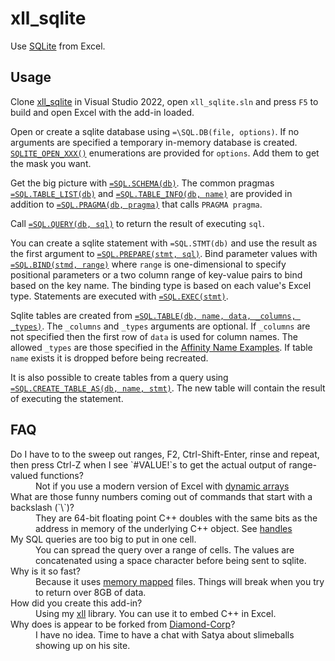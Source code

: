 # xll_sqlite

Use [SQLite](https://www.sqlite.org/) from Excel.

## Usage

Clone [xll_sqlite](https://github.com/xlladdins/xll_sqlite) in Visual Studio 2022,
open `xll_sqlite.sln` and press `F5` to build and open Excel with the add-in loaded.

Open or create a sqlite database using `=\SQL.DB(file, options)`.
If no arguments are specified a temporary in-memory database is created.
[`SQLITE_OPEN_XXX()`](https://www.sqlite.org/c3ref/c_open_autoproxy.html) 
enumerations are provided for `options`. Add them to get the mask you want.

Get the big picture with [`=SQL.SCHEMA(db)`](https://www.sqlite.org/schematab.html).
The common pragmas [`=SQL.TABLE_LIST(db)`](https://www.sqlite.org/pragma.html#pragma_table_list)
and [`=SQL.TABLE_INFO(db, name)`](https://www.sqlite.org/pragma.html#pragma_table_info)
are provided in addition to [`=SQL.PRAGMA(db, pragma)`](https://www.sqlite.org/pragma.html)
that calls `PRAGMA pragma`.

Call [`=SQL.QUERY(db, sql)`](https://www.sqlite.org/c3ref/query.html) to return
the result of executing `sql`. 

You can create a sqlite statement with `=SQL.STMT(db)`
and use the result as the first argument to 
[`=SQL.PREPARE(stmt, sql)`](https://www.sqlite.org/c3ref/prepare.html).
Bind parameter values with [`=SQL.BIND(stmd, range)`](https://www.sqlite.org/c3ref/bind_blob.html)
where `range` is one-dimensional to specify positional parameters or a two column
range of key-value pairs to bind based on the key name. The binding type is
based on each value's Excel type.
Statements are executed with [`=SQL.EXEC(stmt)`](https://www.sqlite.org/c3ref/exec.html).

Sqlite tables are created from 
[`=SQL.TABLE(db, name, data, _columns, _types)`](https://www.sqlite.org/lang_createtable.html).
The `_columns` and `_types` arguments are optional. If `_columns` are not specified then
the first row of `data` is used for column names. The allowed `_types` are those specified
in the [Affinity Name Examples](https://www.sqlite.org/datatype3.html#affinity_name_examples).
If table `name` exists it is dropped before being recreated.

It is also possible to create tables from a query using 
[`=SQL.CREATE_TABLE_AS(db, name, stmt)`](https://www.sqlite.org/lang_createtable.html).
The new table will contain the result of executing the statement.

## FAQ

<dl>

<dt>Do I have to to the sweep out ranges, F2, Ctrl-Shift-Enter, rinse and repeat, 
then press Ctrl-Z when I see `#VALUE!`s to get the actual output of range-valued functions?</dt>
<dd>Not if you use a modern version of Excel with 
<a href="https://techcommunity.microsoft.com/t5/excel-blog/preview-of-dynamic-arrays-in-excel/ba-p/252944">
dynamic arrays</a>
</dd>

<dt>What are those funny numbers coming out of commands that start with a backslash (`\`)?</dt>
<dd>They are  64-bit
floating point C++ doubles with the same bits as the address in memory of the underlying C++ object.
See <a href="https://github.com/xlladdins/xll#handle">handles</a>
</dd>

<dt>My SQL queries are too big to put in one cell.</dt>
<dd>You can spread the query over a range of cells. The values are concatenated
using a space character before being sent to sqlite.</dd>

<dt>Why is it so fast?</dt>
<dd>Because it uses
<a href="https://github.com/xlladdins/xll_sqlite/blob/master/win_mem_view.h">memory mapped</a>
files. Things will break when you try to return over 8GB of data.</dd>

<dt>How did you create this add-in?</dt>
<dd>Using my <a href="https://github.com/xlladdins/xll">xll</a> library.
You can use it to embed C++ in Excel. 
</dd>

<dt>Why does is appear to be forked from <a href="https://github.com/Diamond-Corp">Diamond-Corp</a>?
<dd>I have no idea. Time to have a chat with Satya about slimeballs showing up on his site.</dd>

</dl>
